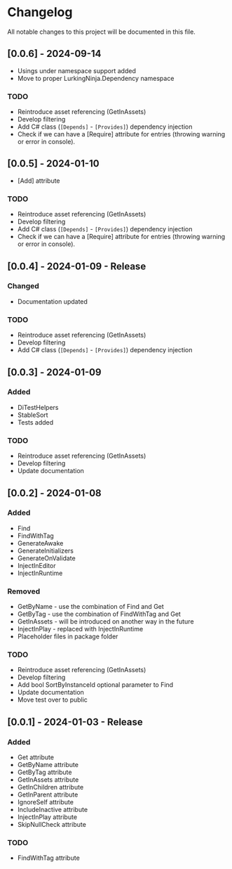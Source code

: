 # Changelog
All notable changes to this project will be documented in this file.

## [0.0.6] - 2024-09-14
- Usings under namespace support added
- Move to proper LurkingNinja.Dependency namespace
### TODO
- Reintroduce asset referencing (GetInAssets)
- Develop filtering
- Add C# class (```[Depends]``` - ```[Provides]```) dependency injection
- Check if we can have a [Require] attribute for entries (throwing warning or error in console).

## [0.0.5] - 2024-01-10
- [Add] attribute
### TODO
- Reintroduce asset referencing (GetInAssets)
- Develop filtering
- Add C# class (```[Depends]``` - ```[Provides]```) dependency injection
- Check if we can have a [Require] attribute for entries (throwing warning or error in console).

## [0.0.4] - 2024-01-09 - Release
### Changed
- Documentation updated
### TODO
- Reintroduce asset referencing (GetInAssets)
- Develop filtering
- Add C# class (```[Depends]``` - ```[Provides]```) dependency injection

## [0.0.3] - 2024-01-09
### Added
- DiTestHelpers 
- StableSort
- Tests added
### TODO
- Reintroduce asset referencing (GetInAssets)
- Develop filtering
- Update documentation

## [0.0.2] - 2024-01-08
### Added
- Find
- FindWithTag
- GenerateAwake
- GenerateInitializers
- GenerateOnValidate
- InjectInEditor
- InjectInRuntime
### Removed
- GetByName - use the combination of Find and Get
- GetByTag - use the combination of FindWithTag and Get
- GetInAssets - will be introduced on another way in the future
- InjectInPlay - replaced with InjectInRuntime
- Placeholder files in package folder
### TODO
- Reintroduce asset referencing (GetInAssets)
- Develop filtering
- Add bool SortByInstanceId optional parameter to Find
- Update documentation
- Move test over to public

## [0.0.1] - 2024-01-03 - Release
### Added
- Get attribute
- GetByName attribute
- GetByTag attribute
- GetInAssets attribute
- GetInChildren attribute
- GetInParent attribute
- IgnoreSelf attribute
- IncludeInactive attribute
- InjectInPlay attribute
- SkipNullCheck attribute
### TODO
- FindWithTag attribute